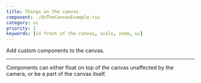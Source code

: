 ```yaml
---
title: Things on the canvas
component: ./OnTheCanvasExample.tsx
category: ui
priority: 1
keywords: [in front of the canvas, scale, zoom, ui]
---
```


Add custom components to the canvas.

---

Components can either float on top of the canvas unaffected by the camera, or be a part of the canvas itself.
